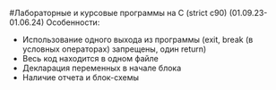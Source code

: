 #Лабораторные и курсовые программы на C (strict c90) (01.09.23-01.06.24)
Особенности:
+ Использование одного выхода из программы (exit, break (в условных операторах) запрещены, один return)
+ Весь код находится в одном файле
+ Декларация переменных в начале блока
+ Наличие отчета и блок-схемы
